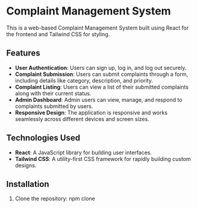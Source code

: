 # Complaint Management System

This is a web-based Complaint Management System built using React for the frontend and Tailwind CSS for styling.

## Features

- **User Authentication**: Users can sign up, log in, and log out securely.
- **Complaint Submission**: Users can submit complaints through a form, including details like category, description, and priority.
- **Complaint Listing**: Users can view a list of their submitted complaints along with their current status.
- **Admin Dashboard**: Admin users can view, manage, and respond to complaints submitted by users.
- **Responsive Design**: The application is responsive and works seamlessly across different devices and screen sizes.

## Technologies Used

- **React**: A JavaScript library for building user interfaces.
- **Tailwind CSS**: A utility-first CSS framework for rapidly building custom designs.

## Installation

1. Clone the repository:
    npm clone 
